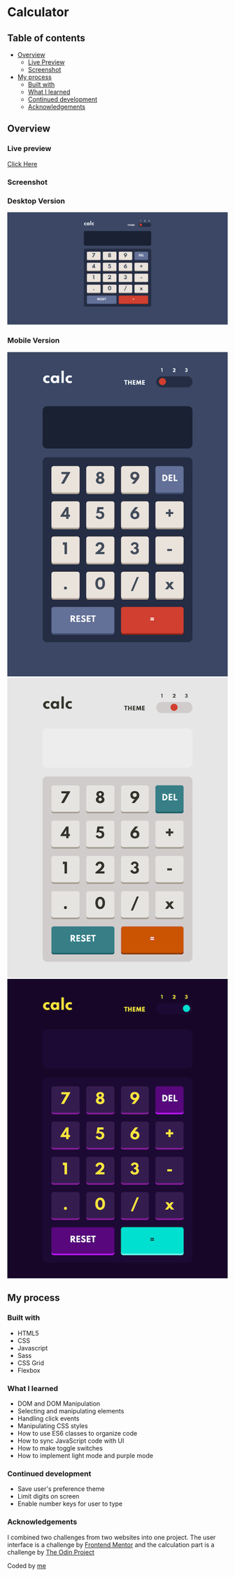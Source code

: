 # Calculator

## Table of contents

- [Overview](#overview)
  - [Live Preview](#Live-preview)
  - [Screenshot](#screenshot)
- [My process](#my-process)
  - [Built with](#built-with)
  - [What I learned](#what-i-learned)
  - [Continued development](#continued-development)
  - [Acknowledgements](#acknowledgements)

## Overview

### Live preview

[Click Here](https://bhornbhaya.github.io/odin-calculator/)

### Screenshot

### Desktop Version

![Screenshot](img/screenshot1.png)

### Mobile Version

![Screenshot](img/screenshot3.png)
![Screenshot](img/screenshot2.png)
![Screenshot](img/screenshot4.png)

## My process

### Built with

- HTML5
- CSS
- Javascript
- Sass
- CSS Grid
- Flexbox

### What I learned

- DOM and DOM Manipulation
- Selecting and manipulating elements
- Handling click events
- Manipulating CSS styles
- How to use ES6 classes to organize code
- How to sync JavaScript code with UI
- How to make toggle switches
- How to implement light mode and purple mode

### Continued development

- Save user's preference theme
- Limit digits on screen
- Enable number keys for user to type

### Acknowledgements

I combined two challenges from two websites into one project. The user interface is a challenge by [Frontend Mentor](https://www.frontendmentor.io/challenges/calculator-app-9lteq5N29) and the calculation part is a challenge by [The Odin Project](https://www.theodinproject.com)

Coded by [me](https://www.linkedin.com/in/bhornbhaya/)
